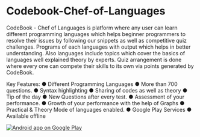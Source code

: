 # Codebook-Chef-of-Languages

CodeBook - Chef of Languages is platform where any user can learn different programming languages which helps beginner programmers to resolve their issues by following our snippets as well as competitive quiz challenges. Programs of each languages with output which helps in better understanding. Also languages include topics which cover the basics of languages well explained theory by experts. Quiz arrangement is done where every one can compete their skills to its own via points generated by CodeBook.

Key Features:
● Different Programming Languages
● More than 700 questions.
● Syntax highlighting
● Sharing of codes as well as theory
● Tip of the day
● New Questions after every test.
● Assessment of your performance.
● Growth of your performance with the help of Graphs
● Practical & Theory Mode of languages enabled.
● Google Play Services
● Available offline

<a href="https://play.google.com/store/apps/details?id=com.markdevelopers.codebook">
  <img alt="Android app on Google Play" src="https://developer.android.com/images/brand/en_app_rgb_wo_45.png" />
</a>
